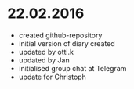 # 22.02.2016
* created github-repository
* initial version of diary created
* updated by otti.k
* updated by Jan
* initialised group chat at Telegram
* update for Christoph